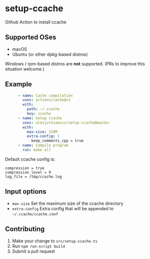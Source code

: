 # setup-ccache
Github Action to install ccache

## Supported OSes

* macOS
* Ubuntu (or other dpkg-based distros)

Windows / rpm-based distros are **not** supported. (PRs to improve this situation welcome.)

## Example

```yaml
      - name: Cache compilation
        uses: actions/cache@v1
        with:
          path: ~/.ccache
          key: ccache
      - name: Setup ccache
        uses: alexjurkiewicz/setup-ccache@master
        with:
          max-size: 150M
          extra-config: |
            keep_comments_cpp = true
      - name: Compile program
        run: make all
```

Default ccache config is:

```
compression = true
compression_level = 9
log_file = /tmp/ccache.log
```

## Input options

* `max-size` Set the maximum size of the ccache directory
* `extra-config` Extra config that will be appended to `~/.ccache/ccache.conf`

## Contributing

1. Make your change to `src/setup-ccache.ts`
2. Run `npm run-script build`
3. Submit a pull request
